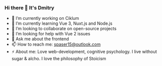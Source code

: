 ### Hi there 👋 It's Dmitry

- 🔭 I’m currently working on Ciklum
- 🌱 I’m currently learning Vue 3, Nuxt.js and Node.js
- 👯 I’m looking to collaborate on open-source projects
- 🤔 I’m looking for help with Vue 2 issues
- 💬 Ask me about the frontend
- 📫 How to reach me: spaser15@outlook.com
- ⚡ About me: Love web-development, cognitive psychology. I live without sugar & alcho. I love the philosophy of Stoicism
